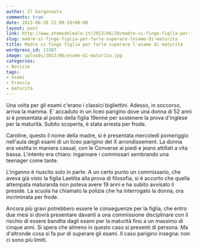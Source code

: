 ```yaml
---
author: Il Gorgonauta
comments: true
date: 2013-06-20 21:09:59+00:00
layout: post
link: http://www.atomodelmale.it/2013/06/20/madre-si-finge-figlia-per-farle-superare-lesame-di-maturita/
slug: madre-si-finge-figlia-per-farle-superare-lesame-di-maturita
title: Madre si finge figlia per farle superare l'esame di maturità
wordpress_id: 13387
image: uploads/2013/06/esame-di-maturita.jpg
categories:
- Notizie
tags:
- esami
- Francia
- maturità
---
```


Una volta per gli esami c'erano i classici bigliettini. Adesso, in soccorso, arriva la mamma. E' accaduto in un liceo parigino dove una donna di 52 anni si è presentata al posto della figlia 19enne per sostenere la prova d'inglese per la maturità. Subito scoperta, è stata arresta per frode.

Caroline, questo il nome della madre, si è presentata mercoledì pomeriggio nell'aula degli esami di un liceo parigino del X arrondissement. La donna era vestita in maniera casual, con le Converse ai piedi e jeans attillati a vita bassa. L'intento era chiaro: ingannare i commissari sembrando una teenager come tante.

L'inganno è riuscito solo in parte. A un certo punto un commissario, che aveva già visto la figlia Laetitia alla prova di filosofia, si è accorto che quella attempata maturanda non poteva avere 19 anni e ha subito avvisato il preside. La scuola ha chiamato la polizia che ha interrogato la donna, ora incriminata per frode.

Ancora più gravi potrebbero essere le conseguenze per la figlia, che entro due mesi si dovrà presentare davanti a una commissione disciplinare con il rischio di essere bandita dagli esami per la maturità fino a un massimo di cinque anni. Si spera che almeno in questo caso si presenti di persona. Ma d'altronde cosa si fa pur di superare gli esami. Il caso parigino insegna: non ci sono più limiti.
